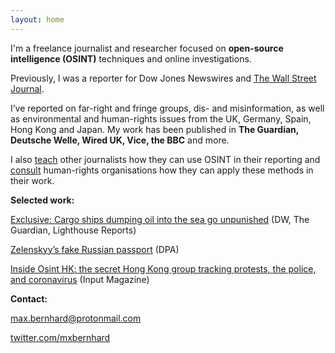 ```yaml
---
layout: home
---
```

I'm a freelance journalist and researcher focused on **open-source intelligence (OSINT)** techniques and online investigations. 

Previously, I was a reporter for Dow Jones Newswires and [The Wall Street Journal](https://www.wsj.com/news/author/max-bernhard). 

I’ve reported on far-right and fringe groups, dis- and misinformation, as well as environmental and human-rights issues from the UK, Germany, Spain, Hong Kong and Japan. My work has been published in **The Guardian, Deutsche Welle, Wired UK, Vice, the BBC** and more.  

I also [teach](https://dataharvest.eu/wp-content/uploads/2021/10/OSINT-Tool-Box-Part-2.pdf) other journalists how they can use OSINT in their reporting and [consult](https://www.saferworldforthetruth.com/investigations/sardasht-osman) human-rights organisations how they can apply these methods in their work.


**Selected work:**

[Exclusive: Cargo ships dumping oil into the sea go unpunished](https://www.dw.com/en/exclusive-cargo-ships-dumping-oil-into-the-sea-go-unpunished/a-61201989) (DW, The Guardian, Lighthouse Reports)

[Zelenskyy’s fake Russian passport](https://threadreaderapp.com/thread/1526654717249540097) (DPA)

[Inside Osint HK: the secret Hong Kong group tracking protests, the police, and coronavirus](https://www.inputmag.com/features/osint-hk-hong-kong-cyber-sleuths-protests-police-coronavirus) (Input Magazine) 


**Contact:**

[max.bernhard@protonmail.com](mailto:max.bernhard@protonmail.com)

[twitter.com/mxbernhard](https://twitter.com/mxbernhard) 
